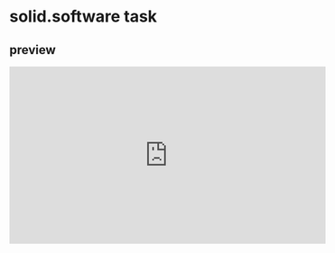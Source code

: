 # solid.software task

## preview

<iframe width="560" height="315" src="https://www.youtube.com/embed/OacGnmrYE2c?start=61" title="YouTube video player" frameborder="0" allow="accelerometer; autoplay; clipboard-write; encrypted-media; gyroscope; picture-in-picture; web-share" allowfullscreen></iframe>
